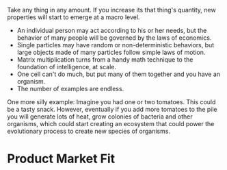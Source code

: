 Take any thing in any amount. If you increase its that thing's quantity, new properties will start to emerge at a macro level.
- An individual person may act according to his or her needs, but the behavior of many people will be governed by the laws of economics.
- Single particles may have random or non-deterministic behaviors, but large objects made of many particles follow simple laws of motion.
- Matrix multiplication turns from a handy math technique to the foundation of intelligence, at scale.
- One cell can't do much, but put many of them together and you have an organism.
- The number of examples are endless.

One more silly example: Imagine you had one or two tomatoes. This could be a tasty snack. However, eventually if you add more tomatoes to the pile you will generate lots of heat, grow colonies of bacteria and other organisms, which could start creating an ecosystem that could power the evolutionary process to create new species of organisms.

# Product Market Fit
